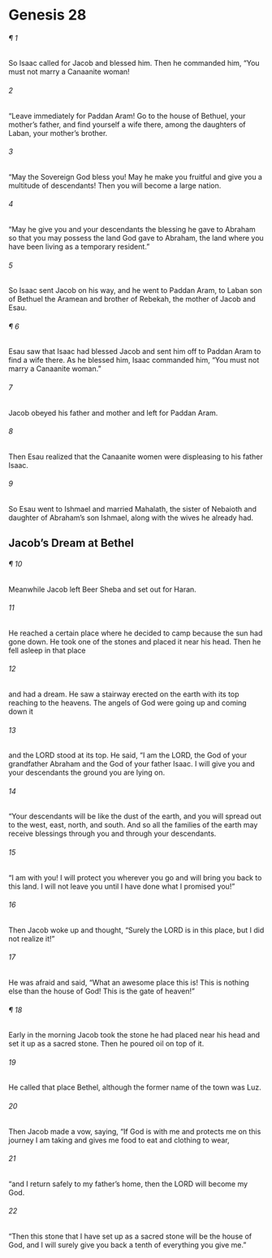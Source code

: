 # Genesis 28
###### ¶ 1
So Isaac called for Jacob and blessed him. Then he commanded him, “You must not marry a Canaanite woman!
###### 2
“Leave immediately for Paddan Aram! Go to the house of Bethuel, your mother’s father, and find yourself a wife there, among the daughters of Laban, your mother’s brother.
###### 3
“May the Sovereign God bless you! May he make you fruitful and give you a multitude of descendants! Then you will become a large nation.
###### 4
“May he give you and your descendants the blessing he gave to Abraham so that you may possess the land God gave to Abraham, the land where you have been living as a temporary resident.”
###### 5
So Isaac sent Jacob on his way, and he went to Paddan Aram, to Laban son of Bethuel the Aramean and brother of Rebekah, the mother of Jacob and Esau.
###### ¶ 6
Esau saw that Isaac had blessed Jacob and sent him off to Paddan Aram to find a wife there. As he blessed him, Isaac commanded him, “You must not marry a Canaanite woman.”
###### 7
Jacob obeyed his father and mother and left for Paddan Aram.
###### 8
Then Esau realized that the Canaanite women were displeasing to his father Isaac.
###### 9
So Esau went to Ishmael and married Mahalath, the sister of Nebaioth and daughter of Abraham’s son Ishmael, along with the wives he already had.
## Jacob’s Dream at Bethel
###### ¶ 10
Meanwhile Jacob left Beer Sheba and set out for Haran.
###### 11
He reached a certain place where he decided to camp because the sun had gone down. He took one of the stones and placed it near his head. Then he fell asleep in that place
###### 12
and had a dream. He saw a stairway erected on the earth with its top reaching to the heavens. The angels of God were going up and coming down it
###### 13
and the LORD stood at its top. He said, “I am the LORD, the God of your grandfather Abraham and the God of your father Isaac. I will give you and your descendants the ground you are lying on.
###### 14
“Your descendants will be like the dust of the earth, and you will spread out to the west, east, north, and south. And so all the families of the earth may receive blessings through you and through your descendants.
###### 15
“I am with you! I will protect you wherever you go and will bring you back to this land. I will not leave you until I have done what I promised you!”
###### 16
Then Jacob woke up and thought, “Surely the LORD is in this place, but I did not realize it!”
###### 17
He was afraid and said, “What an awesome place this is! This is nothing else than the house of God! This is the gate of heaven!”
###### ¶ 18
Early in the morning Jacob took the stone he had placed near his head and set it up as a sacred stone. Then he poured oil on top of it.
###### 19
He called that place Bethel, although the former name of the town was Luz.
###### 20
Then Jacob made a vow, saying, “If God is with me and protects me on this journey I am taking and gives me food to eat and clothing to wear,
###### 21
“and I return safely to my father’s home, then the LORD will become my God.
###### 22
“Then this stone that I have set up as a sacred stone will be the house of God, and I will surely give you back a tenth of everything you give me.”
